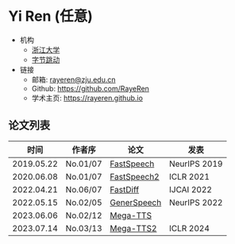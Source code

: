 # Yi Ren (任意)

- 机构
  - [浙江大学](../Institutions/ZJU_浙江大学.md)
  - [字节跳动](../Institutions/ByteDance.md)
- 链接
  - 邮箱: rayeren@zju.edu.cn
  - Github: https://github.com/RayeRen
  - 学术主页: https://rayeren.github.io

## 论文列表

| 时间 | 作者序 | 论文 | 发表 |
|:-:|:-:|---|---|
| 2019.05.22 | No.01/07 | [FastSpeech](../Models/TTS2_Acoustic/2019.05.22_FastSpeech.md) | NeurIPS 2019
| 2020.06.08 | No.01/07 | [FastSpeech2](../Models/TTS2_Acoustic/2020.06.08_FastSpeech2.md) | ICLR 2021
| 2022.04.21 | No.06/07 | [FastDiff](../Models/Diffusion/2022.04.21_FastDiff.md) | IJCAI 2022
| 2022.05.15 | No.02/05 | [GenerSpeech](../Models/TTS2_Acoustic/2022.05.15_GenerSpeech.md) | NeurIPS 2022
| 2023.06.06 | No.02/12 | [Mega-TTS](../Models/Speech_LLM/2023.06.06_Mega-TTS.md) |
| 2023.07.14 | No.03/13 | [Mega-TTS2](../Models/Speech_LLM/2023.07.14_Mega-TTS2.md) | ICLR 2024